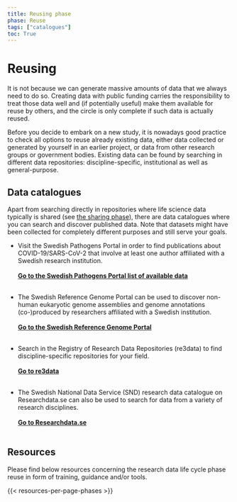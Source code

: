 ```yaml
---
title: Reusing phase
phase: Reuse
tags: ["catalogues"]
toc: True
---
```


# Reusing
It is not because we can generate massive amounts of data that we always need to do so. Creating data with public funding carries the responsibility to treat those data well and (if potentially useful) make them available for reuse by others, and the circle is only complete if such data is actually reused.

Before you decide to embark on a new study, it is nowadays good practice to check all options to reuse already existing data, either data collected or generated by yourself in an earlier project, or data from other research groups or government bodies. Existing data can be found by searching in different data repositories: discipline-specific, institutional as well as general-purpose. 

## Data catalogues
Apart from searching directly in repositories where life science data typically is shared (see [the sharing phase](/data-life-cycle/share/#recommended-discipline-specific-repositories)), there are data catalogues where you can search and discover published data. Note that datasets might have been collected for completely different purposes and still serve your goals.

* Visit the Swedish Pathogens Portal in order to find publications about COVID-19/SARS-CoV-2 that involve at least one author affiliated with a Swedish research institution.<br/><br/><a class="link-teal" href="https://pathogens.se/datasets/all/" target="_blank"><b>Go to the Swedish Pathogens Portal list of available data <i class="bi bi-box-arrow-up-right"></i></b></a><br/><br/>

* The Swedish Reference Genome Portal can be used to discover non-human eukaryotic genome assemblies and genome annotations (co-)produced by researchers affiliated with a Swedish institution.<br/><br/><a class="link-teal" href="https://genomes.scilifelab.se" target="_blank"><b>Go to the Swedish Reference Genome Portal <i class="bi bi-box-arrow-up-right"></i></b></a><br/><br/> 

* Search in the Registry of Research Data Repositories (re3data) to find discipline-specific repositories for your field.<br/><br/><a class="link-teal" href="https://www.re3data.org" target="_blank"><b>Go to re3data <i class="bi bi-box-arrow-up-right"></i></b></a><br/><br/> 

* The Swedish National Data Service (SND) research data catalogue on Researchdata.se can also be used to search for data from a variety of research disciplines.<br/><br/><a class="link-teal" href="https://researchdata.se/en/catalogue" target="_blank"><b>Go to Researchdata.se <i class="bi bi-box-arrow-up-right"></i></b></a><br/><br/> 

## Resources
Please find below resources concerning the research data life cycle phase reuse in form of training, guidance and/or tools.

{{< resources-per-page-phases >}}
